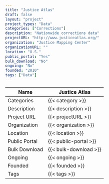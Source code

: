 ```yaml
---
title: "Justice Atlas"
draft: false
layout: "project"
project_types: "Data"
categories: ["Corrections"]
description: "Nationwide corrections data"
projectURL: "http://www.justiceatlas.org/"
organization: "Justice Mapping Center"
organizationURL: ""
location: "U.S."
public_portal: "Yes"
bulk_download: "No"
ongoing: "No"
founded: "2010"
tags: ["Data"]
---
```



Name                    |  Justice Atlas    
------------------------|----
Categories              | {{< category >}} 
Description             | {{< description >}} 
Project URL             | {{< projectURL >}} 
Organization            | {{< organization >}} 
Location                | {{< location >}} 
Public Portal           | {{< public-portal >}} 
Bulk Download           | {{< bulk-download >}} 
Ongoing                 | {{< ongoing >}} 
Founded                 | {{< founded >}} 
Tags                    | {{< tags >}} 
